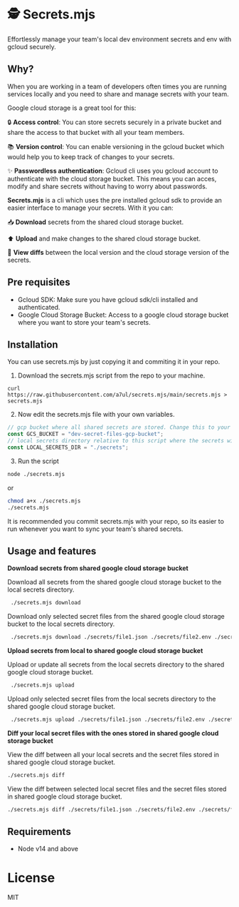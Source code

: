 # 🕵️ Secrets.mjs

Effortlessly manage your team's local dev environment secrets and env with gcloud securely.

## Why?

When you are working in a team of developers often times you are running services locally and you need to share and manage secrets with your team.

Google cloud storage is a great tool for this:

🔒 **Access control**: You can store secrets securely in a private bucket and share the access to that bucket with all your team members.

📚 **Version control**: You can enable versioning in the gcloud bucket which would help you to keep track of changes to your secrets.

✨ **Passwordless authentication**: Gcloud cli uses you gcloud account to authenticate with the cloud storage bucket. This means you can acces, modify and share secrets without having to worry about passwords.

**Secrets.mjs** is a cli which uses the pre installed gcloud sdk to provide an easier interface to manage your secrets. With it you can:

📥 **Download** secrets from the shared cloud storage bucket.

⬆️ **Upload** and make changes to the shared cloud storage bucket.

👀 **View diffs** between the local version and the cloud storage version of the secrets.

## Pre requisites

- Gcloud SDK: Make sure you have gcloud sdk/cli installed and authenticated.
- Google Cloud Storage Bucket: Access to a google cloud storage bucket where you want to store your team's secrets.

## Installation

You can use secrets.mjs by just copying it and commiting it in your repo.

1. Download the secrets.mjs script from the repo to your machine.

```
curl https://raw.githubusercontent.com/a7ul/secrets.mjs/main/secrets.mjs > secrets.mjs
```

2. Now edit the secrets.mjs file with your own variables.

```js
// gcp bucket where all shared secrets are stored. Change this to your own bucket name.
const GCS_BUCKET = "dev-secret-files-gcp-bucket";
// local secrets directory relative to this script where the secrets will be downloaded from the gcp bucket
const LOCAL_SECRETS_DIR = "./secrets";
```

3. Run the script

```sh
node ./secrets.mjs
```

or

```sh
chmod a+x ./secrets.mjs
./secrets.mjs
```

It is recommended you commit secrets.mjs with your repo, so its easier to run whenever you want to sync your team's shared secrets.

## Usage and features

**Download secrets from shared google cloud storage bucket**

Download all secrets from the shared google cloud storage bucket to the local secrets directory.

```sh
 ./secrets.mjs download
```

Download only selected secret files from the shared google cloud storage bucket to the local secrets directory.

```sh
 ./secrets.mjs download ./secrets/file1.json ./secrets/file2.env ./secrets/file3.txt ...
```

**Upload secrets from local to shared google cloud storage bucket**

Upload or update all secrets from the local secrets directory to the shared google cloud storage bucket.

```sh
 ./secrets.mjs upload
```

Upload only selected secret files from the local secrets directory to the shared google cloud storage bucket.

```sh
 ./secrets.mjs upload ./secrets/file1.json ./secrets/file2.env ./secrets/file3.txt ...
```

**Diff your local secret files with the ones stored in shared google cloud storage bucket**

View the diff between all your local secrets and the secret files stored in shared google cloud storage bucket.

```sh
./secrets.mjs diff
```

View the diff between selected local secret files and the secret files stored in shared google cloud storage bucket.

```sh
./secrets.mjs diff ./secrets/file1.json ./secrets/file2.env ./secrets/file3.txt ...
```

## Requirements

- Node v14 and above

# License

MIT
